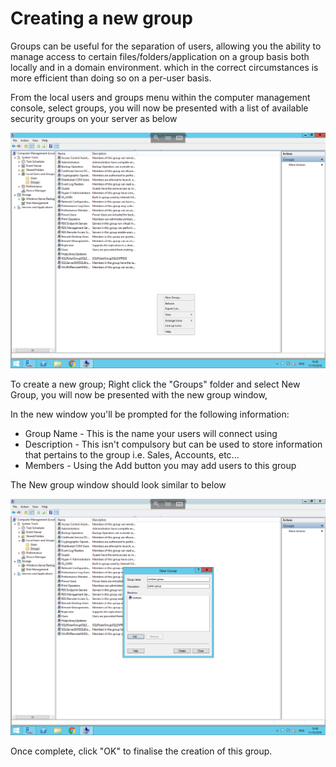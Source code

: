 # Creating a new group

Groups can be useful for the separation of users, allowing you the ability to manage access to certain files/folders/application on a group basis both locally and in a domain environment. which in the correct circumstances is more efficient than doing so on a per-user basis.

From the local users and groups menu within the computer management console, select groups, you will now be presented with a list of available security groups on your server as below

![computer management groups](Files/Creategroup/computermanagementgroupscontextmenu.png)

To create a new group; Right click the "Groups" folder and select New Group, you will now be presented with the new group window, 

In the new window you'll be prompted for the following information:
* Group Name - This is the name your users will connect using
* Description - This isn't compulsory but can be used to store information that pertains to the group i.e. Sales, Accounts, etc...
* Members - Using the Add button you may add users to this group

The New group window should look similar to below

![new group](Files/Creategroup/useraddedtonewgroup.png)

Once complete, click "OK" to finalise the creation of this group.
